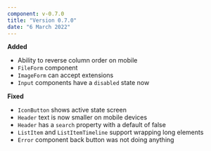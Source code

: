 ```yaml
---
component: v-0.7.0
title: "Version 0.7.0"
date: "6 March 2022"
---
```


**Added**

- Ability to reverse column order on mobile
- `FileForm` component
- `ImageForm` can accept extensions
- `Input` components have a `disabled` state now

**Fixed**

- `IconButton` shows active state screen
- `Header` text is now smaller on mobile devices
- `Header` has a `search` property with a default of false
- `ListItem` and `ListItemTimeline` support wrapping long elements
- `Error` component back button was not doing anything
